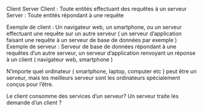 Client Server
Client : Toute entités effectuant des requêtes à un serveur
Server : Toute entités répondant à une requête

Exemple de client : Un navigateur web, un smartphone, ou un serveur effectuant une requête sur un autre serveur ( un serveur d’application faisant une requête à un serveur de base de données par exemple )
Exemple de serveur : Serveur de base de données répondant à une requêtes d’un autre serveur, un serveur d’application renvoyant un réponse à un client ( navigateur web, smartphone ) 

N’importe quel ordinateur ( smartphone, laptop, computer etc ) peut être un serveur, mais les meilleurs serveur sont les ordinateurs spécialement conçus pour l’être.

Le client consomme des services d’un serveur?
Un serveur traite les demande d’un client ?
